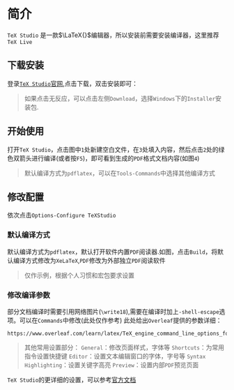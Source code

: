 # 简介
`TeX Studio` 是一款$\LaTeX{}$编辑器，所以安装前需要安装编译器，这里推荐`TeX Live`

## 下载安装
登录[`TeX Studio`官网](https://www.texstudio.org/),点击下载，双击安装即可：
> 如果点击无反应，可以点击左侧`Download`，选择`Windows`下的`Installer`安装包.


## 开始使用

打开`TeX Studio`，点击图中`1`处新建空白文件，在`3`处填入内容，然后点击`2`处的绿色双箭头进行编译(或者按`F5`)，即可看到生成的`PDF`格式文档内容(如图`4`)

> 默认编译方式为`pdflatex`，可以在`Tools-Commands`中选择其他编译方式


## 修改配置
依次点击`Options-Configure TeXStudio`

### 默认编译方式

默认编译方式为`pdflatex`，默认打开软件内置`PDF`阅读器.如图，点击`Build`，将默认编译方式修改为`XeLaTeX`,`PDF`修改为外部独立`PDF`阅读软件
> 仅作示例，根据个人习惯和宏包要求设置

### 修改编译参数
部分文档编译时需要引用网络图片(`\write18`),需要在编译时加上`-shell-escape`选项。可以在`Commands`中修改(此处仅作参考)
此处给出`Overleaf`提供的参数详细：
```
https://www.overleaf.com/learn/latex/TeX_engine_command_line_options_for_pdfTeX,_XeTeX_and_LuaTeX
```


> 其他常用设置部分：
> `General`：修改页面样式，字体等
> `Shortcuts`：为常用指令设置快捷键
> `Editor`：设置文本编辑窗口的字体，字号等
> `Syntax Highlighting`：设置关键字高亮
> `Preview`：设置内部`PDF`预览页面

`TeX Studio`的更详细的设置，可以参考[官方文档](http://texstudio.sourceforge.net/manual/current/usermanual_en.html)